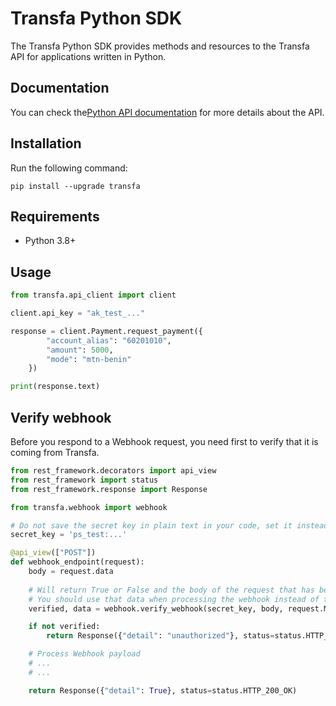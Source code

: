# Transfa Python SDK

The Transfa Python SDK provides methods and resources to the Transfa API for applications written in Python. 

## Documentation

You can check the[Python API documentation](https://docs.transfapp.com/sdk/python/) for more details about the API. 

## Installation

Run the following command:

```shell
pip install --upgrade transfa
```

## Requirements
- Python 3.8+ 

## Usage

```python
from transfa.api_client import client

client.api_key = "ak_test_..."

response = client.Payment.request_payment({
        "account_alias": "60201010",
        "amount": 5000,
        "mode": "mtn-benin"
    })

print(response.text)
```

## Verify webhook

Before you respond to a Webhook request, you need first to verify that it is coming from Transfa.

```python
from rest_framework.decorators import api_view
from rest_framework import status
from rest_framework.response import Response

from transfa.webhook import webhook

# Do not save the secret key in plain text in your code, set it instead as an environment variable.
secret_key = 'ps_test:...'

@api_view(["POST"])
def webhook_endpoint(request):
    body = request.data
    
    # Will return True or False and the body of the request that has been slightly modified
    # You should use that data when processing the webhook instead of the previous one
    verified, data = webhook.verify_webhook(secret_key, body, request.META.get("x-webhook-optimus-signature"))

    if not verified:
        return Response({"detail": "unauthorized"}, status=status.HTTP_401_UNAUTHORIZED)

    # Process Webhook payload
    # ...
    # ...

    return Response({"detail": True}, status=status.HTTP_200_OK)
```